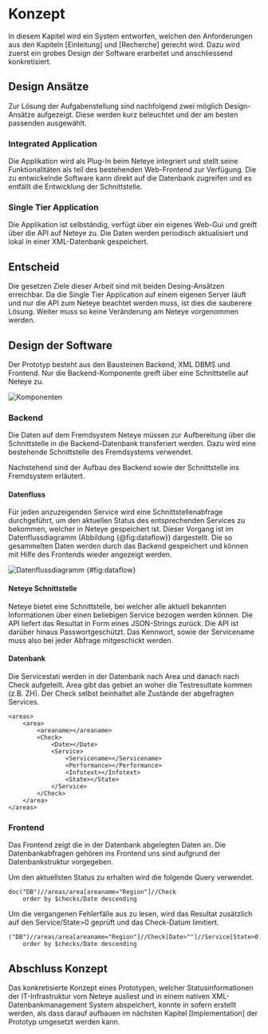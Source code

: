 

# Konzept

In diesem Kapitel wird ein System entworfen, welchen den Anforderungen aus den Kapiteln [Einleitung] und [Recherche] gerecht wird. Dazu wird zuerst ein grobes Design der Software erarbeitet und anschliessend konkretisiert. 

## Design Ansätze
Zur Lösung der Aufgabenstellung sind nachfolgend zwei möglich Design-Ansätze aufgezeigt. Diese werden kurz beleuchtet und der am besten passenden ausgewählt.

### Integrated Application
Die Applikation wird als Plug-In beim Neteye integriert und stellt seine Funktionalitäten als teil des bestehenden Web-Frontend zur Verfügung. Die zu entwickelnde Software kann direkt auf die Datenbank zugreifen und es entfällt die Entwicklung der Schnittstelle.

### Single Tier Application
Die Applikation ist selbständig, verfügt über ein eigenes Web-Gui und greift über die API auf Neteye zu. Die Daten werden periodisch aktualisiert und lokal in einer XML-Datenbank gespeichert. 

## Entscheid
Die gesetzen Ziele dieser Arbeit sind mit beiden Desing-Ansätzen erreichbar.
Da die Single Tier Application auf einem eigenen Server läuft und nur die API zum Neteye beachtet werden muss, ist dies die sauberere Lösung. Weiter muss so keine Veränderung am Neteye vorgenommen werden.


## Design der Software
Der Prototyp besteht aus den Bausteinen Backend, XML DBMS und Frontend.
Nur die Backend-Komponente greift über eine Schnittstelle auf Neteye zu. 

![Komponenten](img/components.jpg)


### Backend
Die Daten auf dem Fremdsystem Neteye müssen zur Aufbereitung über die Schnittstelle in die Backend-Datenbank transferiert werden. Dazu wird eine bestehende Schnittstelle des Fremdsystems verwendet.

Nachstehend sind der Aufbau des Backend sowie der Schnittstelle ins Fremdsystem erläutert.

#### Datenfluss
Für jeden anzuzeigenden Service wird eine Schnittstellenabfrage durchgeführt, um den aktuellen Status des entsprechenden Services zu bekommen, welcher in Neteye gespeichert ist. Dieser Vorgang ist im Datenflussdiagramm (Abbildung {@fig:dataflow}) dargestellt.
Die so gesammelten Daten werden durch das Backend gespeichert und können mit Hilfe des Frontends wieder angezeigt werden.

![Datenflussdiagramm](img/dataflow.jpg) {#fig:dataflow}

#### Neteye Schnittstelle
Neteye bietet eine Schnittstelle, bei welcher alle aktuell bekannten Informationen über einen beliebigen Service bezogen werden können.
Die API liefert das Resultat in Form eines JSON-Strings zurück. Die API ist darüber hinaus Passwortgeschützt. Das Kennwort, sowie der Servicename muss also bei jeder Abfrage mitgeschickt werden.


#### Datenbank
Die Servicestati werden in der Datenbank nach Area und danach nach Check aufgeteilt. Area gibt das gebiet an woher die Testresultate kommen (z.B. ZH).
Der Check selbst beinhaltet alle Zustände der abgefragten Services.

``` {.xml}
<areas>
    <area>
        <areaname></areaname>
        <Check>
            <Date></Date>
            <Service>
                <Servicename></Servicename>
                <Performance></Performance>
                <Infotext></Infotext>
                <State></State>
            </Service>
        </Check>
    </area>
</areas>

``` 
<!-- 
```
 -->


### Frontend
Das Frontend zeigt die in der Datenbank abgelegten Daten an.
Die Datenbankabfragen gehören ins Frontend uns sind aufgrund der Datenbankstruktur vorgegeben.

Um den aktuellsten Status zu erhalten wird die folgende Query verwendet.

``` {.xml}
doc("DB")//areas/area[areaname="Region"]//Check
    order by $checks/Date descending
``` 
<!-- 
```
 -->

Um die vergangenen Fehlerfälle aus zu lesen, wird das Resultat zusätzlich auf den Service/State>0 geprüft und das Check-Datum limitiert.

``` {.xml}
("DB")//areas/area[areaname="Region"]//Check[Date>""]//Service[State>0]
    order by $checks/Date descending
``` 
<!-- 
```
 -->


## Abschluss Konzept
Das konkretisierte Konzept eines Prototypen, welcher Statusinformationen der IT-Infrastruktur vom Neteye ausliest und in einem nativen XML-Datenbankmanagement System abspeichert, konnte in sofern erstellt werden, als dass darauf aufbauen im nächsten Kapitel [Implementation] der Prototyp umgesetzt werden kann.